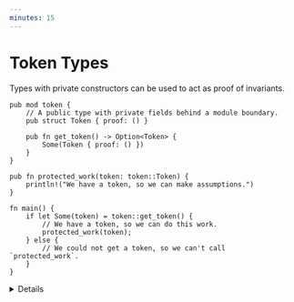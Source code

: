 ```yaml
---
minutes: 15
---
```


# Token Types

Types with private constructors can be used to act as proof of invariants.

<!-- dprint-ignore-start -->
```rust,editable
pub mod token {
    // A public type with private fields behind a module boundary.
    pub struct Token { proof: () }

    pub fn get_token() -> Option<Token> {
        Some(Token { proof: () })
    }
}

pub fn protected_work(token: token::Token) {
    println!("We have a token, so we can make assumptions.")
}

fn main() {
    if let Some(token) = token::get_token() {
        // We have a token, so we can do this work.
        protected_work(token);
    } else {
        // We could not get a token, so we can't call `protected_work`.
    }
}
```
<!-- dprint-ignore-end -->

<details>

- Motivation: We want to be able to restrict user's access to functionality
  until they've performed a specific task.

  We can do this by defining a type the API consumer cannot construct on their
  own, through the privacy rules of structs and modules.

  [Newtypes](./newtype-pattern.md) use the privacy rules in a similar way, to
  restrict construction unless a value is guaranteed to hold up an invariant at
  runtime.

- Ask: What is the purpose of the `proof: ()` field here?

  Without `proof: ()`, `Token` would have no private fields and users would be
  able to construct values of `Token` arbitrarily.

  Demonstrate: Try to construct the token manually in `main`, then remove the
  `proof` field from `Token` to show how users would be able to construct
  `Token` without restriction if it had no private fields.

- By putting the `Token` type behind a module boundary (`token`), users outside
  that module can't construct the value on their own as they don't have
  permission to access the `proof` field.

  The API developer gets to define methods and functions that produce these
  tokens. The user does not.

  The token becomes a proof that one has met the API developer's conditions of
  access for those tokens.

- Ask: How might an API developer accidentally introduce ways to circumvent
  this?

  Expect answers like "serialization implementations", other parser/"from
  string" implementations, or an implementation of `Default`.

</details>
